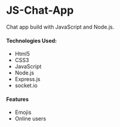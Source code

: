 # JS-Chat-App

Chat app build with JavaScript and Node.js.

<h4>Technologies Used:</h4>
<ul>
<li>Html5</li>
<li>CSS3</li>
<li>JavaScript</li>
<li>Node.js</li>
  <li>Express.js</li>
  <li>socket.io</li>
</ul>

<h4>Features</h4>
<ul>
<li>Emojis</li>
<li>Online users</li>
</ul>

